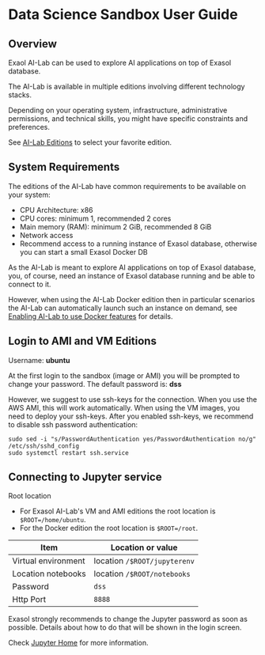 # Data Science Sandbox User Guide

## Overview

Exaol AI-Lab can be used to explore AI applications on top of Exasol database.

The AI-Lab is available in multiple editions involving different technology stacks.

Depending on your operating system, infrastructure, administrative permissions, and technical skills, you might have specific constraints and preferences.

See [AI-Lab Editions](editions.md) to select your favorite edition.

<!--
### Usage

* [AMI Edition](ami_usage.md)
* [VM Edition](vm_usage.md)
* [Docker Edition](docker/docker_usage.md)
-->

## System Requirements

The editions of the AI-Lab have common requirements to be available on your system:
* CPU Architecture: x86
* CPU cores: minimum 1, recommended 2 cores
* Main memory (RAM): minimum 2 GiB, recommended 8 GiB
* Network access
* Recommend access to a running instance of Exasol database, otherwise you can start a small Exasol Docker DB

As the AI-Lab is meant to explore AI applications on top of Exasol database, you, of course, need an instance of Exasol database running and be able to connect to it.

However, when using the AI-Lab Docker edition then in particular scenarios the AI-Lab can automatically launch such an instance on demand, see [Enabling AI-Lab to use Docker features](docker/docker_usage.md#enabling-xai-to-user-docker-features) for details.

## Login to AMI and VM Editions

Username: **ubuntu**

At the first login to the sandbox (image or AMI) you will be prompted to change your password.
The default password is: **dss**

However, we suggest to use ssh-keys for the connection. When you use the AWS AMI, this will work automatically. When using the VM images, you need to deploy your ssh-keys. After you enabled ssh-keys, we recommend to disable ssh password authentication:
```shell
sudo sed -i "s/PasswordAuthentication yes/PasswordAuthentication no/g" /etc/ssh/sshd_config
sudo systemctl restart ssh.service
```

## Connecting to Jupyter service

Root location
* For Exasol AI-Lab's VM and AMI editions the root location is `$ROOT=/home/ubuntu`.
* For the Docker edition the root location is `$ROOT=/root`.

| Item                | Location or value            |
|---------------------|------------------------------|
| Virtual environment | location `/$ROOT/jupyterenv` |
| Location notebooks  | location `/$ROOT/notebooks`  |
| Password            | `dss`                        |
| Http Port           | `8888`                       |

Exasol strongly recommends to change the Jupyter password as soon as possible. Details about how to do that will be shown in the login screen.

Check [Jupyter Home](https://jupyter.org/) for more information.
